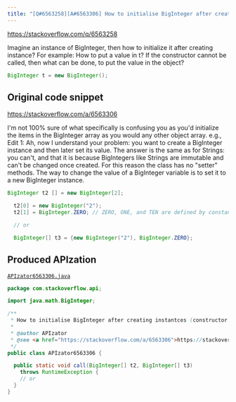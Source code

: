 ```yaml
---
title: "[Q#6563258][A#6563306] How to initialise BigInteger after creating instantces (constructor can't be called)"
---
```


https://stackoverflow.com/q/6563258

Imagine an instance of BigInteger, then how to initialize it after creating instance?
For example:
How to put a value in t?
If the constructor cannot be called, then what can be done, to put the value in the object?


```java
BigInteger t = new BigInteger();
```


## Original code snippet

https://stackoverflow.com/a/6563306

I'm not 100% sure of what specifically is confusing you as you'd initialize the items in the BigInteger array as you would any other object array. e.g.,
Edit 1:
Ah, now I understand your problem: you want to create a BigInteger instance and then later set its value.  The answer is the same as for Strings: you can't, and that it is because BigIntegers like Strings are immutable and can't be changed once created. For this reason the class has no "setter" methods. The way to change the value of a BigInteger variable is to set it to a new BigInteger instance.

```java
BigInteger t2 [] = new BigInteger[2];

  t2[0] = new BigInteger("2");
  t2[1] = BigInteger.ZERO; // ZERO, ONE, and TEN are defined by constants

  // or

  BigInteger[] t3 = {new BigInteger("2"), BigInteger.ZERO};
```

## Produced APIzation

[`APIzator6563306.java`](/data/search/java/APIzator6563306.java)

```java
package com.stackoverflow.api;

import java.math.BigInteger;

/**
 * How to initialise BigInteger after creating instantces (constructor can't be called)
 *
 * @author APIzator
 * @see <a href="https://stackoverflow.com/a/6563306">https://stackoverflow.com/a/6563306</a>
 */
public class APIzator6563306 {

  public static void call(BigInteger[] t2, BigInteger[] t3)
    throws RuntimeException {
    // or
  }
}
```